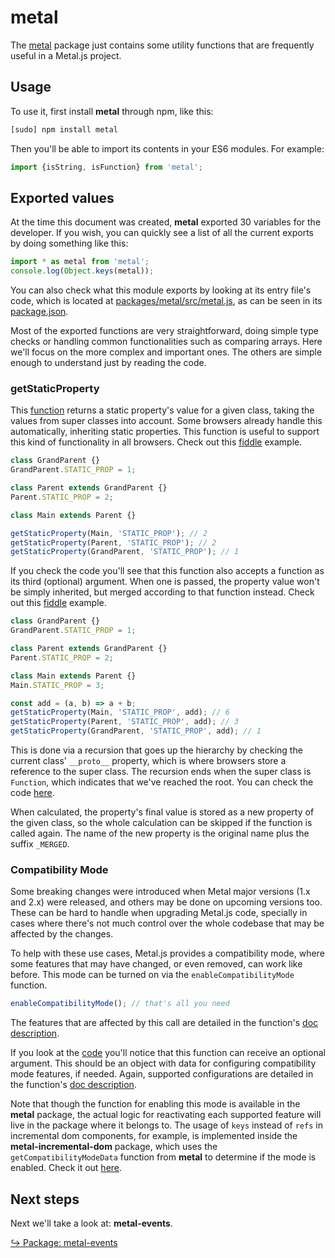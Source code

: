 # metal

The [metal](https://github.com/metal/metal.js/tree/master/packages/metal)
package just contains some utility functions that are frequently useful in a
Metal.js project.

## Usage

To use it, first install **metal** through npm, like this:
```sh
[sudo] npm install metal
```

Then you'll be able to import its contents in your ES6 modules. For example:

```js
import {isString, isFunction} from 'metal';
```

## Exported values

At the time this document was created, **metal** exported 30 variables for the
developer. If you wish, you can quickly see a list of all the current exports by
doing something like this:

```js
import * as metal from 'metal';
console.log(Object.keys(metal));
```

You can also check what this module exports by looking at its entry file's code,
which is located at
[packages/metal/src/metal.js](https://github.com/metal/metal.js/blob/master/packages/metal/src/metal.js),
as can be seen in its [package.json](https://github.com/metal/metal.js/blob/master/packages/metal/package.json#L16).

Most of the exported functions are very straightforward, doing simple type
checks or handling common functionalities such as comparing arrays. Here we'll
focus on the more complex and important ones. The others are simple enough to
understand just by reading the code.

### getStaticProperty

This [function](https://github.com/metal/metal.js/blob/3edfe6d8e1735c249a31d1dd0af46aacd2121fda/packages/metal/src/coreNamed.js#L120)
returns a static property's value for a given class, taking the values from
super classes into account. Some browsers already handle this automatically,
inheriting static properties. This function is useful to support this kind of
functionality in all browsers. Check out this
[fiddle](https://jsfiddle.net/metaljs/jbofym7e/) example.

```js
class GrandParent {}
GrandParent.STATIC_PROP = 1;

class Parent extends GrandParent {}
Parent.STATIC_PROP = 2;

class Main extends Parent {}

getStaticProperty(Main, 'STATIC_PROP'); // 2
getStaticProperty(Parent, 'STATIC_PROP'); // 2
getStaticProperty(GrandParent, 'STATIC_PROP'); // 1
```

If you check the code you'll see that this function also accepts a function as
its third (optional) argument. When one is passed, the property value won't be
simply inherited, but merged according to that function instead. Check out this
[fiddle](https://jsfiddle.net/metaljs/b9q5LL7z/) example.

```js
class GrandParent {}
GrandParent.STATIC_PROP = 1;

class Parent extends GrandParent {}
Parent.STATIC_PROP = 2;

class Main extends Parent {}
Main.STATIC_PROP = 3;

const add = (a, b) => a + b;
getStaticProperty(Main, 'STATIC_PROP', add); // 6
getStaticProperty(Parent, 'STATIC_PROP', add); // 3
getStaticProperty(GrandParent, 'STATIC_PROP', add); // 1
```

This is done via a recursion that goes up the hierarchy by checking the current
class' `__proto__` property, which is where browsers store a reference to
the super class. The recursion ends when the super class is `Function`, which
indicates that we've reached the root. You can check the code [here](https://github.com/metal/metal.js/blob/3edfe6d8e1735c249a31d1dd0af46aacd2121fda/packages/metal/src/coreNamed.js#L120).

When calculated, the property's final value is stored as a new property of the
given class, so the whole calculation can be skipped if the function is called
again. The name of the new property is the original name plus the suffix
`_MERGED`.

### Compatibility Mode

Some breaking changes were introduced when Metal major versions (1.x and 2.x)
were released, and others may be done on upcoming versions too. These can be
hard to handle when upgrading Metal.js code, specially in cases where there's
not much control over the whole codebase that may be affected by the changes.

To help with these use cases, Metal.js provides a compatibility mode, where some
features that may have changed, or even removed, can work like before. This mode
can be turned on via the `enableCompatibilityMode` function.

```js
enableCompatibilityMode(); // that's all you need
```

The features that are affected by this call are detailed in the function's [doc description](https://github.com/metal/metal.js/blob/3edfe6d8e1735c249a31d1dd0af46aacd2121fda/packages/metal/src/coreNamed.js#L46).

If you look at the
[code](https://github.com/metal/metal.js/blob/3edfe6d8e1735c249a31d1dd0af46aacd2121fda/packages/metal/src/coreNamed.js#L46)
you'll notice that this function can receive an optional argument. This should
be an object with data for configuring compatibility mode features, if needed.
Again, supported configurations are detailed in the function's [doc description](https://github.com/metal/metal.js/blob/3edfe6d8e1735c249a31d1dd0af46aacd2121fda/packages/metal/src/coreNamed.js#L55).

Note that though the function for enabling this mode is available in the
**metal** package, the actual logic for reactivating each supported feature will
live in the package where it belongs to. The usage of `keys` instead of `refs`
in incremental dom components, for example, is implemented inside the
**metal-incremental-dom** package, which uses the `getCompatibilityModeData`
function from **metal** to determine if the mode is enabled. Check it out
[here](https://github.com/metal/metal.js/blob/2c50c73cdddc97c2a34c93abe2e06997bd6b6456/packages/metal-incremental-dom/src/IncrementalDomRenderer.js#L283).

## Next steps

Next we'll take a look at: **metal-events**.

[↪ Package: metal-events](metal-events.md)
